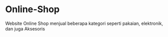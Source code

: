 # Online-Shop
Website Online Shop menjual beberapa kategori seperti pakaian, elektronik, dan juga Aksesoris
